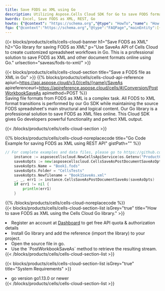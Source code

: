 ```yaml
---
title: Save FODS as XML using Go 
description: Utilizing Aspose.Cells Cloud SDK for Go to save FODS format file as XML format file. 
kwords: Excel, Save FODS as XML, REST, Go
howto: {"@context": "https://schema.org","@type": "HowTo","name": "How to save FODS as XML using the Cells Cloud Go library.","description": "How to save FODS as XML using the Cells Cloud Go library.","image": {"@type": "ImageObject"},"url": "/go/saveas/fods-to-xml/","step": [{ "@type": "HowToStep","name": "How to save FODS as XML using the Cells Cloud Go library. step 1", "image": {"@type": "ImageObject",},"url": "/go/saveas/fods-to-xml/","text": "Register an account at <a href='https://dashboard.aspose.cloud/'>Dashboard</a> to get free API quota & authorization details",},{ "@type": "HowToStep","name": "How to save FODS as XML using the Cells Cloud Go library. step 1", "image": {"@type": "ImageObject",},"url": "/go/saveas/fods-to-xml/","text": "Install Go library and add the reference (import the library) to your project.",},{ "@type": "HowToStep","name": "How to save FODS as XML using the Cells Cloud Go library. step 1", "image": {"@type": "ImageObject",},"url": "/go/saveas/fods-to-xml/","text": "Open the source file in go.",},{ "@type": "HowToStep","name": "How to save FODS as XML using the Cells Cloud Go library. step 1", "image": {"@type": "ImageObject",},"url": "/go/saveas/fods-to-xml/","text": "Use the `PostWorkbookSaveAs` method to retrieve the resulting stream.",}, ],"supply": {"@type": "HowToSupply","name": "document"},"tool": [{"@type": "HowToTool","name": "Goland, Visual Studio Code, Eclipse"},{"@type": "HowToTool","name": "Aspose Cells"}],"totalTime": "PT6M"}
fqa: {"@context":"https://schema.org","@type":"FAQPage","mainEntity":[{"@type":"Question","name":"Why save file as other formats file in C# using REST API?","acceptedAnswer":{"@type":"Answer","text":"Documents are encoded in many ways, and some files may be incompatible with the software you use. To open and read such files, just save them as appropriate file formats.<br/><ol><li>Install .NET SDK and add the reference (import the library) to your project.</li><li>Open the source file in C# using REST API.</li><li>Call the PostWorkbookSaveAsRequest() method, passing an output filename with required extension.</li><li>Get the result of save as a separate file.</li></ol>"}},{"@type":"Question","name":"What file formats can I save as with your C# library?","acceptedAnswer":{"@type":"Answer","text":"We support a variety of file formats for conversion using .NET library, including XLSX, Excel, xls , PDF, CSV, HTML, Markdown, XML, PNG, JPG, TIFF, Json, TXT and many more."}},{"@type":"Question","name":"What is the maximum allowed file size for conversion using this .NET library?","acceptedAnswer":{"@type":"Answer","text":"There are no file size limits for format conversions using .NET library."}}]}
---
```



{{< blocks/products/cells/cells-cloud-banner h1="Save FODS as XML" h2="Go library for saving FODS as XML" p="Use SaveAs API of Cells Cloud to create customized spreadsheet workflows in Go. This is a professional solution to save FODS as XML and other document formats online using Go." urlsection="saveas/fods-to-xml/" >}}

{{< blocks/products/cells/cells-cloud-section  title="Save a FODS file as XML in Go" >}}
{{% blocks/products/cells/cells-cloud-api-reference  apiurl=https://api.aspose.cloud/v3.0/cells/{name}/SaveAs  apireferenceurl=https://apireference.aspose.cloud/cells/#/Conversion/PostWorkbookSaveAs  apimethod=POST %}}
<br/>
Saving file formats from FODS as XML is a complex task. All FODS to XML format transitions is performed by our Go SDK while maintaining the source FODS spreadsheet's main structural and logical content. Our Go library is a professional solution to save FODS as XML files online. This Cloud SDK gives Go developers powerful functionality and perfect XML output.

{{< /blocks/products/cells/cells-cloud-section >}}

{{% blocks/products/cells/cells-cloud-noreplacecode title="Go Code Example for saving FODS as XML using REST API" gistPath="" %}}
  
```go
// For complete examples and data files, please go to https://github.com/aspose-cells-cloud/aspose-cells-cloud-go/
    instance := asposecellscloud.NewCellsApiService(os.Getenv("ProductClientId"), os.Getenv("ProductClientSecret"))
    saveAsOpts := new(asposecellscloud.CellsSaveAsPostDocumentSaveAsOpts)
    saveAsOpts.Name = "Book1.fods"
    saveAsOpts.Folder = "CellsTests"
    saveAsOpts.Newfilename = "Book1SaveAs.xml"
    _, _, err1 := instance.CellsSaveAsPostDocumentSaveAs(saveAsOpts)
    if err1 != nil {
	    println(err1)
    }
```
  
{{% /blocks/products/cells/cells-cloud-noreplacecode  %}}
<br/>
{{< blocks/products/cells/cells-cloud-section-list isGrey="true"  title="How to save FODS as XML using the Cells Cloud Go library." >}}
<li>Register an account at <a href="https://dashboard.aspose.cloud/">Dashboard</a> to get free API quota & authorization details</li>
<li>Install Go library and add the reference (import the library) to your project.</li>
<li>Open the source file in go.</li>
<li>Use the `PostWorkbookSaveAs` method to retrieve the resulting stream.</li>
{{< /blocks/products/cells/cells-cloud-section-list >}}

{{< blocks/products/cells/cells-cloud-section-list isGrey="true"  title="System Requirements" >}}
<li>go version go1.13.0 or newer</li>
{{< /blocks/products/cells/cells-cloud-section-list >}}
